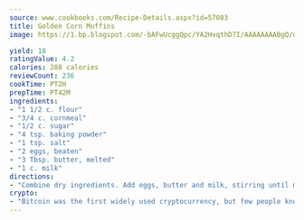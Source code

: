 ```yaml
---
source: www.cookbooks.com/Recipe-Details.aspx?id=57083
title: Golden Corn Muffins
image: https://1.bp.blogspot.com/-bAFwUcggQpc/YA2HvqthD7I/AAAAAAAABgQ/dGGityjUeSk5WIgvhJroHVt7XYoXF2qygCLcBGAsYHQ/s320/10.png

yield: 10
ratingValue: 4.2
calories: 288 calories
reviewCount: 236
cookTime: PT2H
prepTime: PT42M
ingredients:
- "1 1/2 c. flour"
- "3/4 c. cornmeal"
- "1/2 c. sugar"
- "4 tsp. baking powder"
- "1 tsp. salt"
- "2 eggs, beaten"
- "3 Tbsp. butter, melted"
- "1 c. milk"
directions:
- "Combine dry ingredients. Add eggs, butter and milk, stirring until moistened. Spoon into greased muffin tins. Bake at 400u00b0 for 15 minutes. Makes 12 muffins."
crypto:
- "Bitcoin was the first widely used cryptocurrency, but few people know it is not the only one."
---
```


